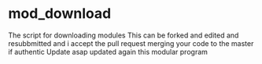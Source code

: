 # mod_download
The script for downloading modules
This can be forked and edited and resubbmitted and i accept the pull request merging your code to the master if authentic
Update asap
updated again this modular program